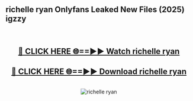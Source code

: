 <h2>richelle ryan Onlyfans Leaked New Files (2025) igzzy</h2>
<br>
<div align="center">
<h2><a href="https://mediafiles.top/richelle_ryan&ref=git" rel="nofollow">🔴 CLICK HERE 🌐==►► Watch richelle ryan</a></h2>
<h2><a href="https://mediafiles.top/richelle_ryan&ref=git" rel="nofollow">🔴 CLICK HERE 🌐==►► Download richelle ryan</a></h2>
<br>
<a href="https://mediafiles.top/richelle_ryan&ref=git" rel="nofollow" data-target="animated-image.originalLink"><img src="https://i.ibb.co.com/xMMVF88/686577567.gif" alt="richelle ryan" style="max-width: 100%; display: inline-block;" data-target="animated-image.originalImage"></a>
</div>
<br>
<br>